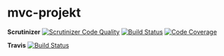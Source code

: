 # mvc-projekt

__Scrutinizer__
[![Scrutinizer Code Quality](https://scrutinizer-ci.com/g/ErikSSWE/mvc-projekt/badges/quality-score.png?b=main)](https://scrutinizer-ci.com/g/ErikSSWE/mvc-projekt/?branch=main)
[![Build Status](https://scrutinizer-ci.com/g/ErikSSWE/mvc-projekt/badges/build.png?b=main)](https://scrutinizer-ci.com/g/ErikSSWE/mvc-projekt/build-status/main)
[![Code Coverage](https://scrutinizer-ci.com/g/ErikSSWE/mvc-projekt/badges/coverage.png?b=main)](https://scrutinizer-ci.com/g/ErikSSWE/mvc-projekt/?branch=main)

__Travis__
[![Build Status](https://travis-ci.com/ErikSSWE/mvc-projekt.svg?branch=main)](https://travis-ci.com/ErikSSWE/mvc-projekt)